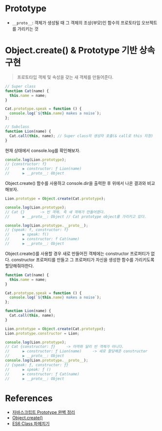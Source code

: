 # Prototype

- `__proto__`: 객체가 생성될 때 그 객체의 조상(부모)인 함수의 프로토타입 오브젝트를 가리키는 것

# Object.create() & Prototype 기반 상속 구현

> 프로토타입 객체 및 속성을 갖는 새 객체를 만들어준다.

```js
// Super class
function Cat(name) {
  this.name = name;
}

Cat.prototype.speak = function () {
  console.log(`${this.name} makes a noise`);
};

// Subclass
function Lion(name) {
  Cat.call(this, name); // Super class의 생성자 호출(& call로 this 지정)
}
```

현재 상태에서 console.log를 확인해보자.

```js
console.log(Lion.prototype);
// {constructor: f}
//      ▶️ constructor: ƒ Lion(name)
//      ▶️ __proto__: Object
```

Object.create() 함수를 사용하고 console.dir을 출력한 후 위에서 나온 결과와 비교해보자.

```js
Lion.prototype = Object.create(Cat.prototype);

console.log(Lion.prototype);
// Cat {}       -> 빈 객체. 즉 새 객체가 만들어졌다.
//      ▶️ __proto__: Object // Cat prototype object를 가리키고 있다.

console.log(Lion.prototype.__proto__);
// {speak: f, constructor: f}
//      ▶️ speak: f()
//      ▶️ constructor: f Cat(name)
//      ▶️ __proto__: Object
```

Object.create()를 사용할 경우 새로 만들어진 객체에는 constructor 프로퍼티가 없다. constructor 프로퍼티를 만들고 그 프로퍼티가 자신을 생성한 함수를 가리키도록 할당해줘야한다.

```js
function Cat(name) {
  this.name = name;
}

Cat.prototype.speak = function () {
  console.log(`${this.name} makes a noise`);
};

function Lion(name) {
  Cat.call(this, name);
}

Lion.prototype = Object.create(Cat.prototype);
Lion.prototype.constructor = Lion;

console.log(Lion.prototype);
// Cat {constructor: ƒ}     -> 아까와 달리 빈 객체가 아니다.
//      ▶️ constructor: ƒ Lion(name)     -> 새로 할당해준 constructor
//      ▶️ __proto__: Object
console.log(Lion.prototype.__proto__);
// {speak: ƒ, constructor: ƒ}
//      ▶️ speak: ƒ ()
//      ▶️ constructor: ƒ Cat(name)
//      ▶️ __proto__: Object
```

# References

- [자바스크립트 Prototype 완벽 정리](https://velog.io/@adam2/%EC%9E%90%EB%B0%94%EC%8A%A4%ED%81%AC%EB%A6%BD%ED%8A%B8-Prototype-%EC%99%84%EB%B2%BD-%EC%A0%95%EB%A6%AC)
- [Object.create()](https://velog.io/@thms200/Object.create-#objectcreate)
- [ES6 Class 파헤치기](https://jongmin92.github.io/2017/06/18/JavaScript/class/)
